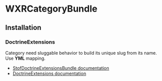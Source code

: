 WXRCategoryBundle
=================

Installation
------------

### DoctrineExtensions

Category need sluggable behavior to build its unique slug from its name.
Use **YML** mapping.

-   [StofDoctrineExtensionsBundle documentation](github.com/stof/StofDoctrineExtensionsBundle)
-   [DoctrineExtensions documentation](github.com/l3pp4rd/DoctrineExtensions)
